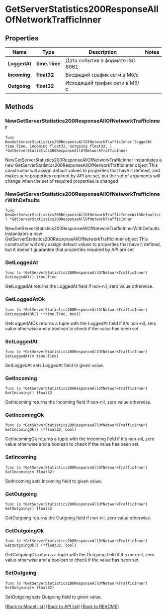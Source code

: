 # GetServerStatistics200ResponseAllOfNetworkTrafficInner

## Properties

Name | Type | Description | Notes
------------ | ------------- | ------------- | -------------
**LoggedAt** | **time.Time** | Дата события в формате ISO 8061 | 
**Incoming** | **float32** | Входящий трафик сети в Мб/с | 
**Outgoing** | **float32** | Исходящий трафик сети в Мб/с | 

## Methods

### NewGetServerStatistics200ResponseAllOfNetworkTrafficInner

`func NewGetServerStatistics200ResponseAllOfNetworkTrafficInner(loggedAt time.Time, incoming float32, outgoing float32, ) *GetServerStatistics200ResponseAllOfNetworkTrafficInner`

NewGetServerStatistics200ResponseAllOfNetworkTrafficInner instantiates a new GetServerStatistics200ResponseAllOfNetworkTrafficInner object
This constructor will assign default values to properties that have it defined,
and makes sure properties required by API are set, but the set of arguments
will change when the set of required properties is changed

### NewGetServerStatistics200ResponseAllOfNetworkTrafficInnerWithDefaults

`func NewGetServerStatistics200ResponseAllOfNetworkTrafficInnerWithDefaults() *GetServerStatistics200ResponseAllOfNetworkTrafficInner`

NewGetServerStatistics200ResponseAllOfNetworkTrafficInnerWithDefaults instantiates a new GetServerStatistics200ResponseAllOfNetworkTrafficInner object
This constructor will only assign default values to properties that have it defined,
but it doesn't guarantee that properties required by API are set

### GetLoggedAt

`func (o *GetServerStatistics200ResponseAllOfNetworkTrafficInner) GetLoggedAt() time.Time`

GetLoggedAt returns the LoggedAt field if non-nil, zero value otherwise.

### GetLoggedAtOk

`func (o *GetServerStatistics200ResponseAllOfNetworkTrafficInner) GetLoggedAtOk() (*time.Time, bool)`

GetLoggedAtOk returns a tuple with the LoggedAt field if it's non-nil, zero value otherwise
and a boolean to check if the value has been set.

### SetLoggedAt

`func (o *GetServerStatistics200ResponseAllOfNetworkTrafficInner) SetLoggedAt(v time.Time)`

SetLoggedAt sets LoggedAt field to given value.


### GetIncoming

`func (o *GetServerStatistics200ResponseAllOfNetworkTrafficInner) GetIncoming() float32`

GetIncoming returns the Incoming field if non-nil, zero value otherwise.

### GetIncomingOk

`func (o *GetServerStatistics200ResponseAllOfNetworkTrafficInner) GetIncomingOk() (*float32, bool)`

GetIncomingOk returns a tuple with the Incoming field if it's non-nil, zero value otherwise
and a boolean to check if the value has been set.

### SetIncoming

`func (o *GetServerStatistics200ResponseAllOfNetworkTrafficInner) SetIncoming(v float32)`

SetIncoming sets Incoming field to given value.


### GetOutgoing

`func (o *GetServerStatistics200ResponseAllOfNetworkTrafficInner) GetOutgoing() float32`

GetOutgoing returns the Outgoing field if non-nil, zero value otherwise.

### GetOutgoingOk

`func (o *GetServerStatistics200ResponseAllOfNetworkTrafficInner) GetOutgoingOk() (*float32, bool)`

GetOutgoingOk returns a tuple with the Outgoing field if it's non-nil, zero value otherwise
and a boolean to check if the value has been set.

### SetOutgoing

`func (o *GetServerStatistics200ResponseAllOfNetworkTrafficInner) SetOutgoing(v float32)`

SetOutgoing sets Outgoing field to given value.



[[Back to Model list]](../README.md#documentation-for-models) [[Back to API list]](../README.md#documentation-for-api-endpoints) [[Back to README]](../README.md)


